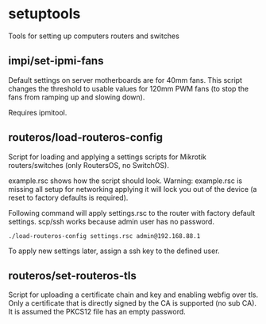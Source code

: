 # setuptools

Tools for setting up computers routers and switches

## impi/set-ipmi-fans

Default settings on server motherboards are for 40mm fans.
This script changes the threshold to usable values for 120mm PWM fans (to stop the fans from ramping up and slowing down).

Requires ipmitool.

## routeros/load-routeros-config

Script for loading and applying a settings scripts for Mikrotik routers/switches (only RoutersOS, no SwitchOS).

example.rsc shows how the script should look. Warning: example.rsc is missing all setup for networking applying it will lock you out of the device (a reset to factory defaults is required).

Following command will apply settings.rsc to the router with factory default settings. scp/ssh works because admin user has no password.
```shell
./load-routeros-config settings.rsc admin@192.168.88.1
```
To apply new settings later, assign a ssh key to the defined user.

## routeros/set-routeros-tls

Script for uploading a certificate chain and key and enabling webfig over tls.
Only a certificate that is directly signed by the CA is supported (no sub CA). It is assumed the PKCS12 file has an empty password.
